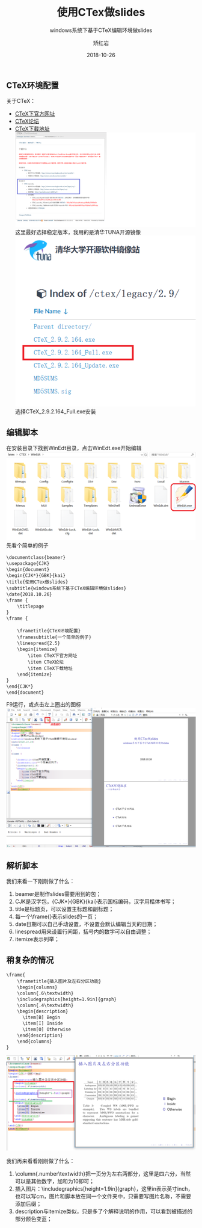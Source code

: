 ﻿---
layout:     post
title:      使用CTex做slides
subtitle:   windows系统下基于CTeX编辑环境做slides
date:       2018-10-26
author:     矫红岩
header-img: img/go-bg.png
catalog: true
tags:
    - latex
    - slides
---

## CTeX环境配置
关于CTeX：
- [CTeX下官方网址](http://www.ctex.org)
- [CTeX论坛](http://bbs.ctex.org)
- [CTeX下载地址](http://www.ctex.org/ctexdownload)
![image](https://github.com/HongyanJiao/HongyanJiao.github.io/blob/master/img/ctex-download.png?raw=true)<br />
这里最好选择稳定版本，我用的是清华TUNA开源镜像<br />
![image](https://github.com/HongyanJiao/HongyanJiao.github.io/blob/master/img/ctex-download2.png?raw=true)<br />
选择CTeX_2.9.2.164_Full.exe安装<br />
## 编辑脚本
在安装目录下找到WinEdt目录，点击WinEdt.exe开始编辑
![image](https://github.com/HongyanJiao/HongyanJiao.github.io/blob/master/img/ctex-edt.png?raw=true)<br />
先看个简单的例子

```
\documentclass{beamer}
\usepackage{CJK}
\begin{document}
\begin{CJK*}{GBK}{kai}
\title{使用CTex做slides}
\subtitle{windows系统下基于CTeX编辑环境做slides}
\date{2018.10.26}
\frame {
    \titlepage
}
\frame {

	\frametitle{CTeX环境配置}
    \framesubtitle{一个简单的例子}
    \linespread{2.5}
    \begin{itemize}
    	\item CTeX下官方网址
    	\item CTeX论坛
        \item CTeX下载地址
    \end{itemize}
}
\end{CJK*}
\end{document}
```
F9运行，或点击左上圈出的图标
![image](https://github.com/HongyanJiao/HongyanJiao.github.io/blob/master/img/ctex-beamer.png?raw=true)<br />
## 解析脚本
我们来看一下刚刚做了什么：
1. beamer是制作slides需要用到的包；
2. CJK是汉字包，{CJK*}{GBK}{kai}表示国标编码，汉字用楷体书写；
3. title是标题页，可以设置主标题和副标题；
4. 每一个\frame{}表示slides的一页；
5. date日期可以自己手动设置，不设置会默认编辑当天的日期；
6. linespread用来设置行间距，括号内的数字可以自由调整；
7. itemize表示列举；
## 稍复杂的情况

```
\frame{
    \frametitle{插入图片及左右分区功能}
    \begin{columns}
    \column{.6\textwidth}
    \includegraphics[height=1.9in]{graph}
    \column{.4\textwidth}
    \begin{description}
      \item[B] Begin
      \item[I] Inside
      \item[O] Otherwise
    \end{description}
    \end{columns}
}
```

![image](https://github.com/HongyanJiao/HongyanJiao.github.io/blob/master/img/ctex-graph.png?raw=true)<br />

我们再来看看刚刚做了什么：
1. \column{.number\textwidth}把一页分为左右两部分，这里是四六分，当然可以是其他数字，加和为10即可；
2. 插入图片：\includegraphics[height=1.9in]{graph}，这里in表示英寸inch，也可以写cm，图片和脚本放在同一个文件夹中，只需要写图片名称，不需要添加后缀；
3. description与itemize类似，只是多了个解释说明的作用，可以看到被描述的部分颜色变蓝；